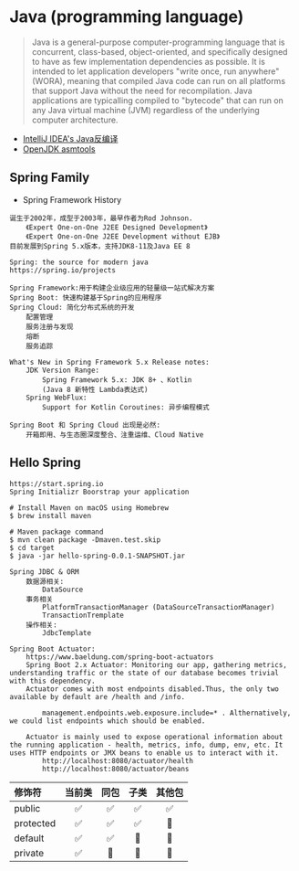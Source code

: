 Java (programming language)
===========================

> Java is a general-purpose computer-programming language that is concurrent, class-based, object-oriented, and specifically designed to have as few implementation dependencies as possible. It is intended to let application developers "write once, run anywhere"(WORA), meaning that compiled Java code can run on all platforms that support Java without the need for recompilation. Java applications are typicalling compiled to "bytecode" that can run on any Java virtual machine (JVM) regardless
> of the underlying computer architecture.

- [IntelliJ IDEA's Java反编译](/root/java/javaPrj/java-decompiler/README.md)
- [OpenJDK asmtools](/root/java/javaPrj/AsmTools/README.md)

Spring Family
-------------
* Spring Framework History
```
诞生于2002年，成型于2003年，最早作者为Rod Johnson.
    《Expert One-on-One J2EE Designed Development》
    《Expert One-on-One J2EE Development without EJB》
目前发展到Spring 5.x版本，支持JDK8-11及Java EE 8

Spring: the source for modern java 
https://spring.io/projects 

Spring Framework:用于构建企业级应用的轻量级一站式解决方案
Spring Boot: 快速构建基于Spring的应用程序 
Spring Cloud: 简化分布式系统的开发
    配置管理
    服务注册与发现
    熔断
    服务追踪

What's New in Spring Framework 5.x Release notes:
    JDK Version Range:
        Spring Framework 5.x: JDK 8+ 、Kotlin 
        (Java 8 新特性 Lambda表达式)
    Spring WebFlux:
        Support for Kotlin Coroutines: 异步编程模式

Spring Boot 和 Spring Cloud 出现是必然:
    开箱即用、与生态圈深度整合、注重运维、Cloud Native
```

Hello Spring
------------
```
https://start.spring.io
Spring Initializr Boorstrap your application 

# Install Maven on macOS using Homebrew
$ brew install maven 

# Maven package command 
$ mvn clean package -Dmaven.test.skip
$ cd target 
$ java -jar hello-spring-0.0.1-SNAPSHOT.jar   

Spring JDBC & ORM 
    数据源相关:
        DataSource
    事务相关
        PlatformTransactionManager (DataSourceTransactionManager)
        TransactionTremplate 
    操作相关:
        JdbcTemplate

Spring Boot Actuator:
    https://www.baeldung.com/spring-boot-actuators
    Spring Boot 2.x Actuator: Monitoring our app, gathering metrics, understanding traffic or the state of our database becomes trivial with this dependency.
    Actuator comes with most endpoints disabled.Thus, the only two available by default are /health and /info.
        
        management.endpoints.web.exposure.include=* . Althernatively, we could list endpoints which should be enabled.

    Actuator is mainly used to expose operational information about the running application - health, metrics, info, dump, env, etc. It uses HTTP endpoints or JMX beans to enable us to interact with it.
        http://localhost:8080/actuator/health   
        http://localhost:8080/actuator/beans
```

| 修饰符    | 当前类 | 同包  | 子类  | 其他包 |
| :-------- | :----: | :---: | :---: | :----: |
| public    |   ✅    |   ✅   |   ✅   |   ✅    |
| protected |   ✅    |   ✅   |   ✅   |   🚫   |
| default   |   ✅    |   ✅   |  🚫   |   🚫   |
| private   |   ✅    |  🚫   |  🚫   |   🚫   |

